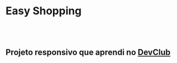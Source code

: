 <h1>Easy Shopping</h1>
<br>
<br>
<h2>Projeto responsivo que aprendi no <a href="https://rodolfomori.com.br/devclub/">DevClub</a></h2>
